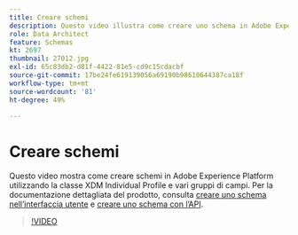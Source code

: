 ```yaml
---
title: Creare schemi
description: Questo video illustra come creare uno schema in Adobe Experience Platform utilizzando la classe Profilo individuale XDM e vari gruppi di campi.
role: Data Architect
feature: Schemas
kt: 2697
thumbnail: 27012.jpg
exl-id: 65c83db2-d81f-4422-81e5-cd9c15cdacbf
source-git-commit: 17be24fe619139056a69190b98610644387ca18f
workflow-type: tm+mt
source-wordcount: '81'
ht-degree: 49%

---
```


# Creare schemi

Questo video mostra come creare schemi in Adobe Experience Platform utilizzando la classe XDM Individual Profile e vari gruppi di campi. Per la documentazione dettagliata del prodotto, consulta [creare uno schema nell’interfaccia utente](https://experienceleague.adobe.com/docs/experience-platform/xdm/tutorials/create-schema-ui.html?lang=it) e [creare uno schema con l’API](https://experienceleague.adobe.com/docs/experience-platform/xdm/tutorials/create-schema-api.html?lang=it).

>[!VIDEO](https://video.tv.adobe.com/v/27012?quality=12&learn=on)